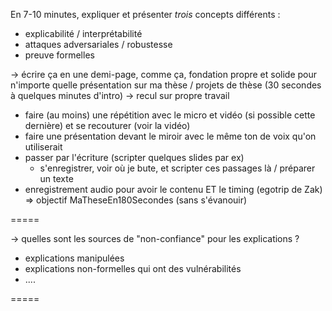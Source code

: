 En 7-10 minutes, expliquer et présenter *trois* concepts différents :
- explicabilité / interprétabilité
- attaques adversariales / robustesse
- preuve formelles

-> écrire ça en une demi-page, comme ça, fondation propre et solide pour n'importe quelle présentation sur ma thèse / projets de thèse (30 secondes à quelques minutes d'intro)
-> recul sur propre travail

- faire (au moins) une répétition avec le micro et vidéo (si possible cette dernière) et se recouturer (voir la vidéo)
- faire une présentation devant le miroir avec le même ton de voix qu'on utiliserait
- passer par l'écriture (scripter quelques slides par ex)
	- s'enregistrer, voir où je bute, et scripter ces passages là / préparer un texte
- enregistrement audio pour avoir le contenu ET le timing (egotrip de Zak)
=> objectif MaTheseEn180Secondes (sans s'évanouir)

=====

-> quelles sont les sources de "non-confiance" pour les explications ?
- explications manipulées
- explications non-formelles qui ont des vulnérabilités
- ....

=====

